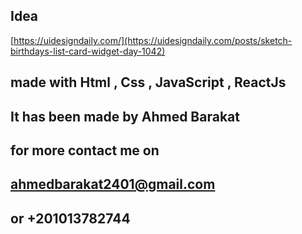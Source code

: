 ## Idea

[https://uidesigndaily.com/](https://uidesigndaily.com/posts/sketch-birthdays-list-card-widget-day-1042)

## made with Html , Css , JavaScript , ReactJs

## It has been made by Ahmed Barakat

## for more contact me on

## ahmedbarakat2401@gmail.com

## or +201013782744

